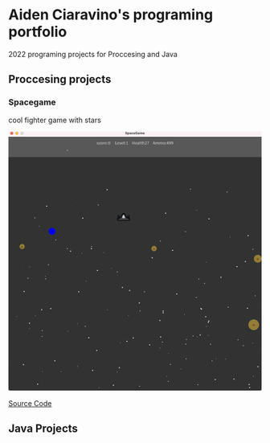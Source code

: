 # Aiden Ciaravino's programing portfolio

2022 programing projects for Proccesing and Java

## Proccesing projects


### Spacegame
cool fighter game with stars

![Space Game](https://github.com/AidenCiaravino/programmingportfolio/blob/gh-pages/Images/SpaceGame.png?raw=true)

[Source Code](https://github.com/AidenCiaravino/programmingportfolio/blob/gh-pages/src/SpaceGame.zip)


## Java Projects

